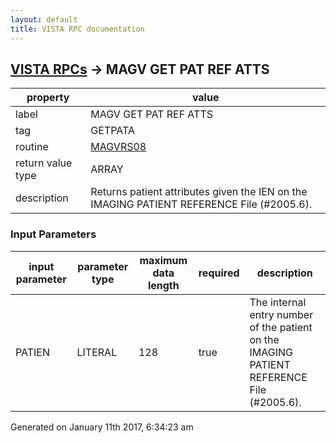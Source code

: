 ```yaml
---
layout: default
title: VISTA RPC documentation
---
```




## [VISTA RPCs](TableOfContent.md) &#8594; MAGV GET PAT REF ATTS 

 property | value 
--- | --- 
 label | MAGV GET PAT REF ATTS
 tag | GETPATA
 routine | [MAGVRS08](http://code.osehra.org/dox/Routine_MAGVRS08_source.html)
 return value type | ARRAY
 description | Returns patient attributes given the IEN on the IMAGING PATIENT REFERENCE File (#2005.6).

### Input Parameters

| input parameter | parameter type | maximum data length | required | description | 
| --- | --- | --- | --- | --- | 
| PATIEN | LITERAL | 128 | true | The internal entry number of the patient on the IMAGING PATIENT REFERENCE File (#2005.6). | 




Generated on January 11th 2017, 6:34:23 am